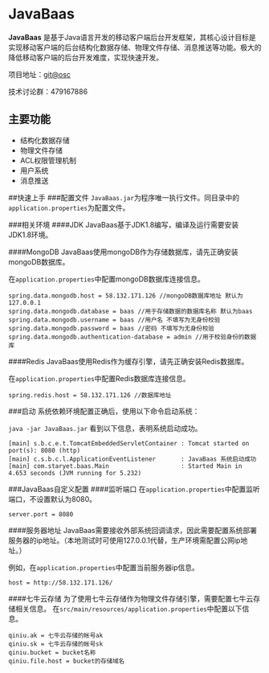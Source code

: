 # JavaBaas
**JavaBaas** 是基于Java语言开发的移动客户端后台开发框架，其核心设计目标是实现移动客户端的后台结构化数据存储、物理文件存储、消息推送等功能。极大的降低移动客户端的后台开发难度，实现快速开发。

项目地址：[git@osc](http://git.oschina.net/staryet/JavaBaas)

技术讨论群：479167886

## 主要功能
* 结构化数据存储
* 物理文件存储
* ACL权限管理机制
* 用户系统
* 消息推送

##快速上手
###配置文件
`JavaBaas.jar`为程序唯一执行文件。同目录中的`application.properties`为配置文件。

###相关环境
####JDK
JavaBaas基于JDK1.8编写，编译及运行需要安装JDK1.8环境。

####MongoDB
JavaBaas使用mongoDB作为存储数据库，请先正确安装mongoDB数据库。

在`application.properties`中配置mongoDB数据库连接信息。

```
spring.data.mongodb.host = 58.132.171.126 //mongoDB数据库地址 默认为127.0.0.1
spring.data.mongodb.database = baas //用于存储数据的数据库名称 默认为baas
spring.data.mongodb.username = baas //用户名 不填写为无身份校验
spring.data.mongodb.password = baas //密码 不填写为无身份校验
spring.data.mongodb.authentication-database = admin //用于校验身份的数据库
```

####Redis
JavaBaas使用Redis作为缓存引擎，请先正确安装Redis数据库。

在`application.properties`中配置Redis数据库连接信息。

```
spring.redis.host = 58.132.171.126 //数据库地址
```

###启动
系统依赖环境配置正确后，使用以下命令启动系统：

`java -jar JavaBaas.jar`
看到以下信息，表明系统启动成功。

```
[main] s.b.c.e.t.TomcatEmbeddedServletContainer : Tomcat started on port(s): 8080 (http)
[main] c.s.b.c.l.ApplicationEventListener       : JavaBaas 系统启动成功
[main] com.staryet.baas.Main                    : Started Main in 4.653 seconds (JVM running for 5.232)
```

###JavaBaas自定义配置
####监听端口
在`application.properties`中配置监听端口，不设置默认为8080。

```
server.port = 8080
```

####服务器地址
JavaBaas需要接收外部系统回调请求，因此需要配置系统部署服务器的ip地址。（本地测试时可使用127.0.0.1代替，生产环境需配置公网ip地址。）

例如，在`application.properties`中配置当前服务器ip信息。

```
host = http://58.132.171.126/
```

####七牛云存储
为了使用七牛云存储作为物理文件存储引擎，需要配置七牛云存储相关信息。
在`src/main/resources/application.properties`中配置以下信息。

```
qiniu.ak = 七牛云存储的帐号ak
qiniu.sk = 七牛云存储的帐号sk
qiniu.bucket = bucket名称
qiniu.file.host = bucket的存储域名
```